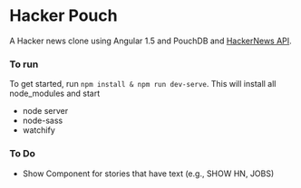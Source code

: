 # Hacker Pouch
A Hacker news clone using Angular 1.5 and PouchDB and [HackerNews API](https://github.com/HackerNews/API). 

### To run
To get started, run `npm install & npm run dev-serve`.  This will install all node_modules and start
* node server
* node-sass
* watchify

### To Do

* Show Component for stories that have text (e.g., SHOW HN, JOBS)
